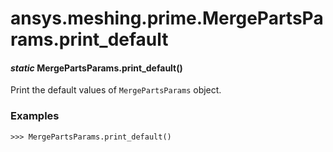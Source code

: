 <a id="ansys-meshing-prime-mergepartsparams-print-default"></a>

# ansys.meshing.prime.MergePartsParams.print_default

<a id="ansys.meshing.prime.MergePartsParams.print_default"></a>

#### *static* MergePartsParams.print_default()

Print the default values of `MergePartsParams` object.

### Examples

```pycon
>>> MergePartsParams.print_default()
```

<!-- !! processed by numpydoc !! -->

